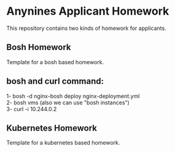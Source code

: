 # Anynines Applicant Homework 

This repository contains two kinds of homework for applicants.

## Bosh Homework

Template for a bosh based homework.

## bosh and curl command:<br/>

1- bosh -d nginx-bosh deploy nginx-deployment.yml<br/>
2- bosh vms (also we can use "bosh instances")<br/>
3- curl -i 10.244.0.2 <br/>


## Kubernetes Homework

Template for a kubernetes based homework.
